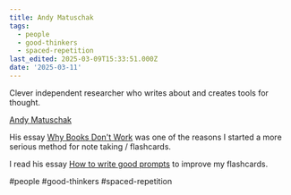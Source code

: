 ```yaml
---
title: Andy Matuschak
tags:
  - people
  - good-thinkers
  - spaced-repetition
last_edited: 2025-03-09T15:33:51.000Z
date: '2025-03-11'
---
```


Clever independent researcher who writes about and creates tools for thought.

[Andy Matuschak](https://andymatuschak.org/)

His essay [Why Books Don't Work](https://andymatuschak.org/books/) was one of the reasons I started a more serious method for note taking / flashcards.

I read his essay [How to write good prompts](https://andymatuschak.org/prompts/) to improve my flashcards.

#people #good-thinkers #spaced-repetition


